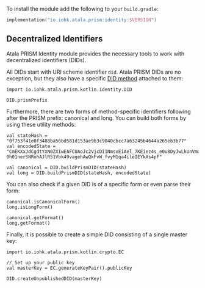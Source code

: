 To install the module add the following to your `build.gradle`:
```kotlin
implementation("io.iohk.atala.prism:identity:$VERSION")
```

## Decentralized Identifiers

Atala PRISM Identity module provides the necessary tools to work with decentralized identifiers (DIDs).

All DIDs start with URI scheme identifier `did`. Atala PRISM DIDs are no exception, but they also have a specific [DID method](https://www.w3.org/TR/did-core/#dfn-did-methods) attached to them:
```kotlin:ank
import io.iohk.atala.prism.kotlin.identity.DID

DID.prismPrefix
```

Furthermore, there are two forms of method-specific identifiers following after the PRISM prefix: canonical and long. You can build both forms by using these utility methods:
```kotlin:ank
val stateHash = "0f753f41e0f3488ba56bd581d153ae9b3c9040cbcc7a63245b4644a265eb3b77"
val encodedState = "CmEKXxJdCgdtYXN0ZXIwEAFCUAoJc2VjcDI1NmsxEiAel_7KEiez4s_e0u8DyJwLkUnVmUHBuWU-0h01nerSNRohAJlR51Vbk49vagehAwQkFvW_fvyM1qa4ileIEYkXs4pF"

val canonical = DID.buildPrismDID(stateHash)
val long = DID.buildPrismDID(stateHash, encodedState)
```

You can also check if a given DID is of a specific form or even parse their form:
```kotlin:ank
canonical.isCanonicalForm()
long.isLongForm()

canonical.getFormat()
long.getFormat()
```

Finally, it is possible to create a simple DID consisting of a single master key:
```kotlin:ank
import io.iohk.atala.prism.kotlin.crypto.EC

// Set up your public key
val masterKey = EC.generateKeyPair().publicKey

DID.createUnpublishedDID(masterKey)
```
